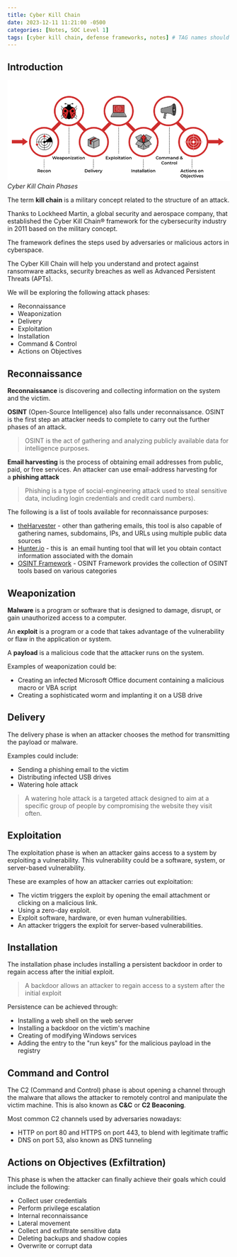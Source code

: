 ```yaml
---
title: Cyber Kill Chain
date: 2023-12-11 11:21:00 -0500
categories: [Notes, SOC Level 1]
tags: [cyber kill chain, defense frameworks, notes] # TAG names should always be lowercase
---
```


## Introduction

![cyber-kill-chain](/assets/img/cyber-kill-chain.png)
_Cyber Kill Chain Phases_

The term **kill chain** is a military concept related to the structure of an attack.

Thanks to Lockheed Martin, a global security and aerospace company, that established the Cyber Kill Chain® framework for the cybersecurity industry in 2011 based on the military concept.

The framework defines the steps used by adversaries or malicious actors in cyberspace.

The Cyber Kill Chain will help you understand and protect against ransomware attacks, security breaches as well as Advanced Persistent Threats (APTs).

We will be exploring the following attack phases:

- Reconnaissance
- Weaponization
- Delivery
- Exploitation
- Installation
- Command & Control
- Actions on Objectives

## Reconnaissance

**Reconnaissance** is discovering and collecting information on the system and the victim.

**OSINT** (Open-Source Intelligence) also falls under reconnaissance. OSINT is the first step an attacker needs to complete to carry out the further phases of an attack.

>OSINT is the act of gathering and analyzing publicly available data for intelligence purposes.

**Email harvesting** is the process of obtaining email addresses from public, paid, or free services. An attacker can use email-address harvesting for a **phishing attack**

> Phishing is a type of social-engineering attack used to steal sensitive data, including login credentials and credit card numbers).

The following is a list of tools available for reconnaissance purposes:

- [theHarvester](https://github.com/laramies/theHarvester) - other than gathering emails, this tool is also capable of gathering names, subdomains, IPs, and URLs using multiple public data sources
- [Hunter.io](https://hunter.io/) - this is  an email hunting tool that will let you obtain contact information associated with the domain
- [OSINT Framework](https://osintframework.com/) - OSINT Framework provides the collection of OSINT tools based on various categories

## Weaponization

**Malware** is a program or software that is designed to damage, disrupt, or gain unauthorized access to a computer.

An **exploit** is a program or a code that takes advantage of the vulnerability or flaw in the application or system.

A **payload** is a malicious code that the attacker runs on the system.

Examples of weaponization could be:

- Creating an infected Microsoft Office document containing a malicious macro or VBA script
- Creating a sophisticated worm and implanting it on a USB drive

## Delivery

The delivery phase is when an attacker chooses the method for transmitting the payload or malware.

Examples could include:

- Sending a phishing email to the victim
- Distributing infected USB drives
- Watering hole attack

> A watering hole attack is a targeted attack designed to aim at a specific group of people by compromising the website they visit often.

## Exploitation

The exploitation phase is when an attacker gains access to a system by exploiting a vulnerability. This vulnerability could be a software, system, or server-based vulnerability.

These are examples of how an attacker carries out exploitation:

- The victim triggers the exploit by opening the email attachment or clicking on a malicious link.
- Using a zero-day exploit.
- Exploit software, hardware, or even human vulnerabilities. 
- An attacker triggers the exploit for server-based vulnerabilities.

## Installation

The installation phase includes installing a persistent backdoor in order to regain access after the initial exploit.

>A backdoor allows an attacker to regain access to a system after the initial exploit

Persistence can be achieved through:

- Installing a web shell on the web server
- Installing a backdoor on the victim's machine
- Creating of modifying Windows services
- Adding the entry to the "run keys" for the malicious payload in the registry

## Command and Control

The C2 (Command and Control) phase is about opening a channel through the malware that allows the attacker to remotely control and manipulate the victim machine. This is also known as **C&C** or **C2 Beaconing**.

Most common C2 channels used by adversaries nowadays:

- HTTP on port 80 and HTTPS on port 443, to blend with legitimate traffic
- DNS on port 53, also known as DNS tunneling

## Actions on Objectives (Exfiltration)

This phase is when the attacker can finally achieve their goals which could include the following:

- Collect user credentials
- Perform privilege escalation
- Internal reconnaissance
- Lateral movement
- Collect and exfiltrate sensitive data
- Deleting backups and shadow copies
- Overwrite or corrupt data
